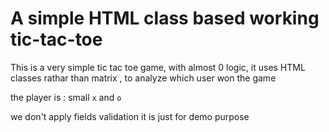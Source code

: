# A simple HTML class based working tic-tac-toe
This is a very simple tic tac toe game, with almost 0 logic, it uses HTML classes rathar than matrix , to analyze which user won the game

the player is : small `x` and `o`

we don't apply fields validation it is just for demo purpose
